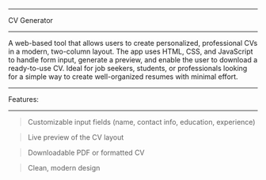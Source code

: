 ***************
 CV Generator
***************


A web-based tool that allows users to create personalized, professional CVs in a modern,
two-column layout. The app uses HTML, CSS, and JavaScript to handle form input, generate a preview,
and enable the user to download a ready-to-use CV. Ideal for job seekers, students, or professionals 
looking for a simple way to create well-organized resumes with minimal effort.

***********
 Features:
***********

> Customizable input fields (name, contact info, education, experience)

> Live preview of the CV layout

> Downloadable PDF or formatted CV

> Clean, modern design
